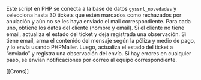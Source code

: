 Este script en PHP se conecta a la base de datos `gyssrl_novedades` y selecciona hasta 30 tickets que estén marcados como rechazados por anulación y aún no se les haya enviado el mail correspondiente. Para cada uno, obtiene los datos del cliente (nombre y email). Si el cliente no tiene email, actualiza el estado del ticket y deja registrada una observación. Si tiene email, arma el contenido del mensaje según la póliza y medio de pago, y lo envía usando PHPMailer. Luego, actualiza el estado del ticket a “enviado” y registra una observación del envío. Si hay errores en cualquier paso, se envían notificaciones por correo al equipo correspondiente.

[[Crons]]
